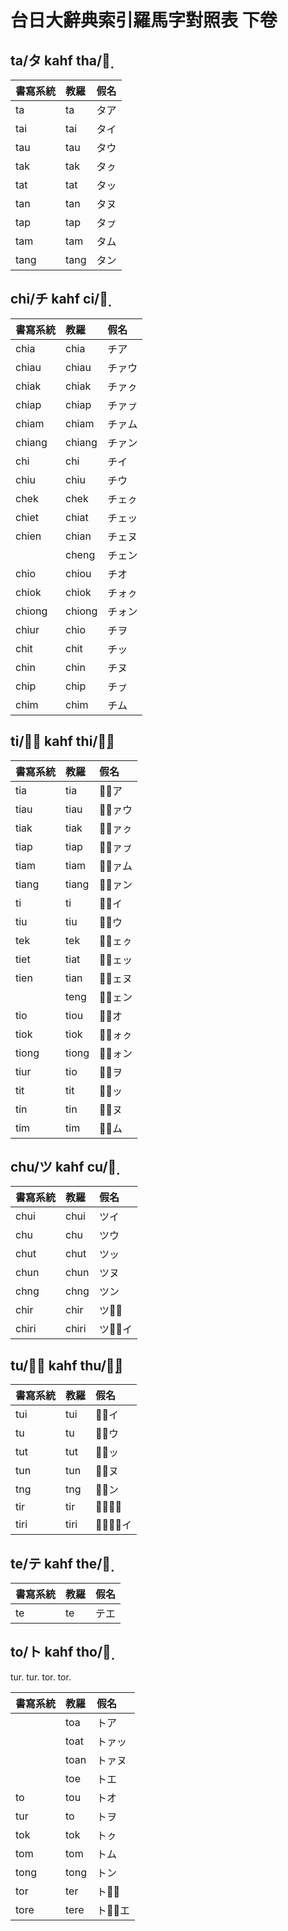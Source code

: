 # 台日大辭典索引羅馬字對照表 下卷

## ta/タ kahf tha/タ̣

| 書寫系統 | 教羅 | 假名 |
| :--- | :--- | :--- |
| ta | ta | タア |
| tai | tai | タイ |
| tau | tau | タウ |
| tak | tak | タㇰ |
| tat | tat | タッ |
| tan | tan | タヌ |
| tap | tap | タㇷ゚ |
| tam | tam | タム |
| tang | tang | タン |

## chi/チ kahf ci/チ̣

| 書寫系統 | 教羅 | 假名 |
| :--- | :--- | :--- |
| chia | chia | チア |
| chiau | chiau | チァウ |
| chiak | chiak | チァㇰ |
| chiap | chiap | チァㇷ゚ |
| chiam | chiam | チァム |
| chiang | chiang | チァン |
| chi | chi | チイ |
| chiu | chiu | チウ |
| chek | chek | チェㇰ |
| chiet | chiat | チェッ |
| chien | chian | チェヌ |
|| cheng | チェン |
| chio | chiou | チオ |
| chiok | chiok | チォㇰ |
| chiong | chiong | チォン |
| chiur | chio | チヲ |
| chit | chit | チッ |
| chin | chin | チヌ |
| chip | chip | チㇷ゚ |
| chim | chim | チム |

## ti/チ̅ kahf thi/チ̣̅

| 書寫系統 | 教羅 | 假名 |
| :--- | :--- | :--- |
| tia | tia | チ̅ア |
| tiau | tiau | チ̅ァウ |
| tiak | tiak | チ̅ァㇰ |
| tiap | tiap | チ̅ァㇷ゚ |
| tiam | tiam | チ̅ァム |
| tiang | tiang | チ̅ァン |
| ti | ti | チ̅イ |
| tiu | tiu | チ̅ウ |
| tek | tek | チ̅ェㇰ |
| tiet | tiat | チ̅ェッ |
| tien | tian | チ̅ェヌ |
|| teng | チ̅ェン |
| tio | tiou | チ̅オ |
| tiok | tiok | チ̅ォㇰ |
| tiong | tiong | チ̅ォン |
| tiur | tio | チ̅ヲ |
| tit | tit | チ̅ッ |
| tin | tin | チ̅ヌ |
| tim | tim | チ̅ム |

## chu/ツ kahf cu/ツ̣

| 書寫系統 | 教羅 | 假名 |
| :--- | :--- | :--- |
| chui | chui | ツイ |
| chu | chu | ツウ |
| chut | chut | ツッ |
| chun | chun | ツヌ |
| chng | chng | ツン |
| chir | chir | ツウ̅  |
| chiri | chiri | ツゥ̅イ |

## tu/ツ̅ kahf thu/ツ̣̅

| 書寫系統 | 教羅 | 假名 |
| :--- | :--- | :--- |
| tui | tui | ツ̅イ |
| tu | tu | ツ̅ウ |
| tut | tut | ツ̅ッ |
| tun | tun | ツ̅ヌ |
| tng | tng | ツ̅ン |
| tir | tir | ツ̅ウ̅  |
| tiri | tiri | ツ̅ゥ̅イ |

## te/テ kahf the/テ̣

| 書寫系統 | 教羅 | 假名 |
| :--- | :--- | :--- |
| te | te | テエ |

## to/ト kahf tho/ト̣

tur. tur.
tor. tor.

| 書寫系統 | 教羅 | 假名 |
| :--- | :--- | :--- |
|| toa | トア |
|| toat | トァッ |
|| toan | トァヌ |
|| toe | トエ |
| to | tou | トオ |
| tur | to | トヲ |
| tok | tok | トㇰ |
| tom | tom | トム |
| tong | tong | トン |
| tor | ter | トオ̅  |
| tore | tere | トォ̅エ |
